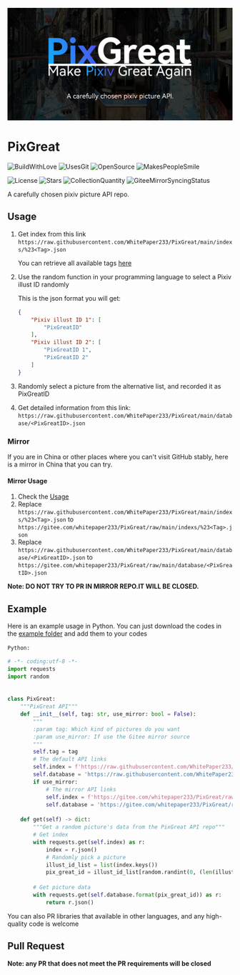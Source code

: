 ![Banner](https://raw.githubusercontent.com/WhitePaper233/PixGreat/main/Banner.png)

# PixGreat

![BuildWithLove](https://forthebadge.com/images/badges/built-with-love.svg)
![UsesGit](https://forthebadge.com/images/badges/uses-git.svg)
![OpenSource](https://forthebadge.com/images/badges/open-source.svg)
![MakesPeopleSmile](https://forthebadge.com/images/badges/makes-people-smile.svg)

![License](https://img.shields.io/github/license/WhitePaper233/PixGreat?style=for-the-badge)
![Stars](https://img.shields.io/github/stars/WhitePaper233/PixGreat?style=for-the-badge)
![CollectionQuantity](https://img.shields.io/badge/Collection%20Quantity-43-66ccff?style=for-the-badge)
![GiteeMirrorSyncingStatus](https://img.shields.io/github/workflow/status/WhitePaper233/PixGreat/GitHub%20Actions%20Mirror?label=Gitee%20Mirror%20Sync&style=for-the-badge)

A carefully chosen pixiv picture API repo.



## Usage

1. Get index from this link `https://raw.githubusercontent.com/WhitePaper233/PixGreat/main/indexs/%23<Tag>.json`

   You can retrieve all available tags [here](https://github.com/WhitePaper233/PixGreat/tree/main/indexs)

2. Use the random function in your programming language to select a Pixiv illust ID randomly

   This is the json format you will get:

   ```json
   {
       "Pixiv illust ID 1": [
           "PixGreatID"
       ],
       "Pixiv illust ID 2": [
           "PixGreatID 1",
           "PixGreatID 2"
       ]
   }
   ```

   

3. Randomly select a picture from the alternative list, and recorded it as PixGreatID

4. Get detailed information from this link: `https://raw.githubusercontent.com/WhitePaper233/PixGreat/main/database/<PixGreatID>.json`

### Mirror

If you are in China or other places where you can't visit GitHub stably, here is a mirror in China  that you can try.

#### Mirror Usage

1. Check the [Usage](#Usage)
2. Replace  `https://raw.githubusercontent.com/WhitePaper233/PixGreat/main/indexs/%23<Tag>.json`  to `https://gitee.com/whitepaper233/PixGreat/raw/main/indexs/%23<Tag>.json`
3. Replace `https://raw.githubusercontent.com/WhitePaper233/PixGreat/main/database/<PixGreatID>.json` to `https://gitee.com/whitepaper233/PixGreat/raw/main/database/<PixGreatID>.json`

**Note: DO NOT TRY TO PR IN MIRROR REPO.IT WILL BE CLOSED.**



## Example

Here is an example usage in Python. You can just download the codes in the [example folder](https://github.com/WhitePaper233/PixGreat/tree/main/example) and add them to your codes

`Python:`

```python
# -*- coding:utf-8 -*-
import requests
import random


class PixGreat:
    """PixGreat API"""
    def __init__(self, tag: str, use_mirror: bool = False):
        """
        :param tag: Which kind of pictures do you want
        :param use_mirror: If use the Gitee mirror source
        """
        self.tag = tag
        # The default API links
        self.index = f'https://raw.githubusercontent.com/WhitePaper233/PixGreat/main/indexs/%23{self.tag}.json'
        self.database = 'https://raw.githubusercontent.com/WhitePaper233/PixGreat/main/database/{}.json'
        if use_mirror:
            # The mirror API links
            self.index = f'https://gitee.com/whitepaper233/PixGreat/raw/main/indexs/%23{self.tag}.json'
            self.database = 'https://gitee.com/whitepaper233/PixGreat/raw/main/database/{}.json'

    def get(self) -> dict:
        """Get a random picture's data from the PixGreat API repo"""
        # Get index
        with requests.get(self.index) as r:
            index = r.json()
            # Randomly pick a picture
            illust_id_list = list(index.keys())
            pix_great_id = illust_id_list[random.randint(0, (len(illust_id_list) - 1))]

        # Get picture data
        with requests.get(self.database.format(pix_great_id)) as r:
            return r.json()

```

You can also PR libraries that available in other languages, and any high-quality code is welcome



## Pull Request

**Note: any PR that does not meet the PR requirements will be closed**

